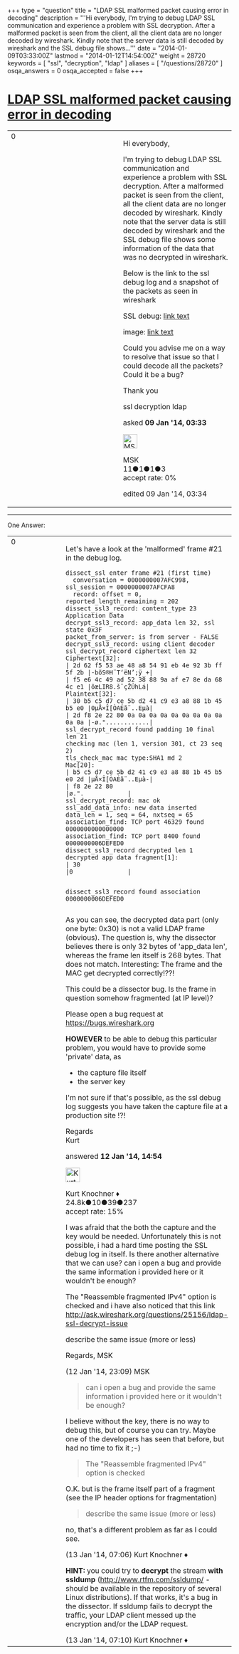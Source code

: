 +++
type = "question"
title = "LDAP SSL malformed packet causing error in decoding"
description = '''Hi everybody, I&#x27;m trying to debug LDAP SSL communication and experience a problem with SSL decryption. After a malformed packet is seen from the client, all the client data are no longer decoded by wireshark. Kindly note that the server data is still decoded by wireshark and the SSL debug file shows...'''
date = "2014-01-09T03:33:00Z"
lastmod = "2014-01-12T14:54:00Z"
weight = 28720
keywords = [ "ssl", "decryption", "ldap" ]
aliases = [ "/questions/28720" ]
osqa_answers = 0
osqa_accepted = false
+++

<div class="headNormal">

# [LDAP SSL malformed packet causing error in decoding](/questions/28720/ldap-ssl-malformed-packet-causing-error-in-decoding)

</div>

<div id="main-body">

<div id="askform">

<table id="question-table" style="width:100%;"><colgroup><col style="width: 50%" /><col style="width: 50%" /></colgroup><tbody><tr class="odd"><td style="width: 30px; vertical-align: top"><div class="vote-buttons"><div id="post-28720-score" class="post-score" title="current number of votes">0</div><div id="favorite-count" class="favorite-count"></div></div></td><td><div id="item-right"><div class="question-body"><p>Hi everybody,</p><p>I'm trying to debug LDAP SSL communication and experience a problem with SSL decryption. After a malformed packet is seen from the client, all the client data are no longer decoded by wireshark. Kindly note that the server data is still decoded by wireshark and the SSL debug file shows some information of the data that was no decrypted in wireshark.</p><p>Below is the link to the ssl debug log and a snapshot of the packets as seen in wireshark</p><p>SSL debug: <a href="https://dl.dropboxusercontent.com/u/68667178/ssl.log">link text</a></p><p>image: <a href="https://osqa-ask.wireshark.org/upfiles/Capture_13.PNG">link text</a></p><p>Could you advise me on a way to resolve that issue so that I could decode all the packets? Could it be a bug?</p><p>Thank you</p></div><div id="question-tags" class="tags-container tags">ssl decryption ldap</div><div id="question-controls" class="post-controls"></div><div class="post-update-info-container"><div class="post-update-info post-update-info-user"><p>asked <strong>09 Jan '14, 03:33</strong></p><img src="https://secure.gravatar.com/avatar/6e15c129ad20741c691b4b1ee8316a89?s=32&amp;d=identicon&amp;r=g" class="gravatar" width="32" height="32" alt="MSK&#39;s gravatar image" /><p>MSK<br />
<span class="score" title="11 reputation points">11</span><span title="1 badges"><span class="badge1">●</span><span class="badgecount">1</span></span><span title="1 badges"><span class="silver">●</span><span class="badgecount">1</span></span><span title="3 badges"><span class="bronze">●</span><span class="badgecount">3</span></span><br />
<span class="accept_rate" title="Rate of the user&#39;s accepted answers">accept rate:</span> <span title="MSK has no accepted answers">0%</span></p></div><div class="post-update-info post-update-info-edited"><p>edited 09 Jan '14, 03:34</p></div></div><div id="comments-container-28720" class="comments-container"></div><div id="comment-tools-28720" class="comment-tools"></div><div class="clear"></div><div id="comment-28720-form-container" class="comment-form-container"></div><div class="clear"></div></div></td></tr></tbody></table>

------------------------------------------------------------------------

<div class="tabBar">

<span id="sort-top"></span>

<div class="headQuestions">

One Answer:

</div>

</div>

<span id="28829"></span>

<div id="answer-container-28829" class="answer">

<table style="width:100%;"><colgroup><col style="width: 50%" /><col style="width: 50%" /></colgroup><tbody><tr class="odd"><td style="width: 30px; vertical-align: top"><div class="vote-buttons"><div id="post-28829-score" class="post-score" title="current number of votes">0</div></div></td><td><div class="item-right"><div class="answer-body"><p>Let's have a look at the 'malformed' frame #21 in the debug log.</p><pre><code>dissect_ssl enter frame #21 (first time)
  conversation = 0000000007AFC998, ssl_session = 0000000007AFCFA8
  record: offset = 0, reported_length_remaining = 202
dissect_ssl3_record: content_type 23 Application Data
decrypt_ssl3_record: app_data len 32, ssl state 0x3F
packet_from_server: is from server - FALSE
decrypt_ssl3_record: using client decoder
ssl_decrypt_record ciphertext len 32
Ciphertext[32]:
| 2d 62 f5 53 ae 48 a8 54 91 eb 4e 92 3b ff 5f 2b |-bõS®H¨T‘ëN’;ÿ_+|
| f5 e6 4c 49 ad 52 38 88 9a af e7 8e da 68 4c e1 |õæLI­R8.š¯çŽÚhLá|
Plaintext[32]:
| 30 b5 c5 d7 ce 5b d2 41 c9 e3 a8 88 1b 45 b5 e0 |0µÅ×Î[ÒAÉã¨..Eµà|
| 2d f8 2e 22 80 0a 0a 0a 0a 0a 0a 0a 0a 0a 0a 0a |-ø.&quot;............|
ssl_decrypt_record found padding 10 final len 21
checking mac (len 1, version 301, ct 23 seq 2)
tls_check_mac mac type:SHA1 md 2
Mac[20]:
| b5 c5 d7 ce 5b d2 41 c9 e3 a8 88 1b 45 b5 e0 2d |µÅ×Î[ÒAÉã¨..Eµà-|
| f8 2e 22 80                                     |ø.&quot;.            |
ssl_decrypt_record: mac ok
ssl_add_data_info: new data inserted data_len = 1, seq = 64, nxtseq = 65
association_find: TCP port 46329 found 0000000000000000
association_find: TCP port 8400 found 0000000006DEFED0
dissect_ssl3_record decrypted len 1
decrypted app data fragment[1]:
| 30                                              |0               |

dissect_ssl3_record found association 0000000006DEFED0</code></pre><p>As you can see, the decrypted data part (only one byte: 0x30) is not a valid LDAP frame (obvious). The question is, why the dissector believes there is only 32 bytes of 'app_data len', whereas the frame len itself is 268 bytes. That does not match. Interesting: The frame and the MAC get decrypted correctly!??!</p><p>This could be a dissector bug. Is the frame in question somehow fragmented (at IP level)?</p><p>Please open a bug request at <a href="https://bugs.wireshark.org">https://bugs.wireshark.org</a></p><p><strong>HOWEVER</strong> to be able to debug this particular problem, you would have to provide some 'private' data, as</p><ul><li>the capture file itself</li><li>the server key</li></ul><p>I'm not sure if that's possible, as the ssl debug log suggests you have taken the capture file at a production site !?!</p><p>Regards<br />
Kurt</p></div><div class="answer-controls post-controls"></div><div class="post-update-info-container"><div class="post-update-info post-update-info-user"><p>answered <strong>12 Jan '14, 14:54</strong></p><img src="https://secure.gravatar.com/avatar/23b7bf5b13bc2c98b2e8aa9869ca5d75?s=32&amp;d=identicon&amp;r=g" class="gravatar" width="32" height="32" alt="Kurt%20Knochner&#39;s gravatar image" /><p>Kurt Knochner ♦<br />
<span class="score" title="24767 reputation points"><span>24.8k</span></span><span title="10 badges"><span class="badge1">●</span><span class="badgecount">10</span></span><span title="39 badges"><span class="silver">●</span><span class="badgecount">39</span></span><span title="237 badges"><span class="bronze">●</span><span class="badgecount">237</span></span><br />
<span class="accept_rate" title="Rate of the user&#39;s accepted answers">accept rate:</span> <span title="Kurt Knochner has 344 accepted answers">15%</span> </br></p></div></div><div id="comments-container-28829" class="comments-container"><span id="28834"></span><div id="comment-28834" class="comment"><div id="post-28834-score" class="comment-score"></div><div class="comment-text"><p>I was afraid that the both the capture and the key would be needed. Unfortunately this is not possible, i had a hard time posting the SSL debug log in itself. Is there another alternative that we can use? can i open a bug and provide the same information i provided here or it wouldn't be enough?</p><p>The "Reassemble fragmented IPv4" option is checked and i have also noticed that this link <a href="http://ask.wireshark.org/questions/25156/ldap-ssl-decrypt-issue">http://ask.wireshark.org/questions/25156/ldap-ssl-decrypt-issue</a></p><p>describe the same issue (more or less)</p><p>Regards, MSK</p></div><div id="comment-28834-info" class="comment-info"><span class="comment-age">(12 Jan '14, 23:09)</span> MSK</div></div><span id="28841"></span><div id="comment-28841" class="comment"><div id="post-28841-score" class="comment-score"></div><div class="comment-text"><blockquote><p>can i open a bug and provide the same information i provided here or it wouldn't be enough?</p></blockquote><p>I believe without the key, there is no way to debug this, but of course you can try. Maybe one of the developers has seen that before, but had no time to fix it ;-)</p><blockquote><p>The "Reassemble fragmented IPv4" option is checked</p></blockquote><p>O.K. but is the frame itself part of a fragment (see the IP header options for fragmentation)</p><blockquote><p>describe the same issue (more or less)</p></blockquote><p>no, that's a different problem as far as I could see.</p></div><div id="comment-28841-info" class="comment-info"><span class="comment-age">(13 Jan '14, 07:06)</span> Kurt Knochner ♦</div></div><span id="28842"></span><div id="comment-28842" class="comment"><div id="post-28842-score" class="comment-score"></div><div class="comment-text"><p><strong>HINT:</strong> you could try to <strong>decrypt</strong> the stream <strong>with ssldump</strong> (<a href="http://www.rtfm.com/ssldump/">http://www.rtfm.com/ssldump/</a> - should be available in the repository of several Linux distributions). If that works, it's a bug in the dissector. If ssldump fails to decrypt the traffic, your LDAP client messed up the encryption and/or the LDAP request.</p></div><div id="comment-28842-info" class="comment-info"><span class="comment-age">(13 Jan '14, 07:10)</span> Kurt Knochner ♦</div></div></div><div id="comment-tools-28829" class="comment-tools"></div><div class="clear"></div><div id="comment-28829-form-container" class="comment-form-container"></div><div class="clear"></div></div></td></tr></tbody></table>

</div>

<div class="paginator-container-left">

</div>

</div>

</div>

